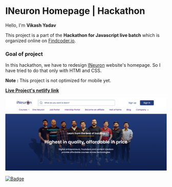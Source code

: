 # **INeuron Homepage | Hackathon**

Hello, I'm **Vikash Yadav** 

This project is a part of the **Hackathon for Javascript live batch** which is organized online on [Findcoder.io](https://www.findcoder.io/).


### **Goal of project**

In this hackathon, we have to redesign [INeuron](https://ineuron.ai/) website's homepage. So I have tried to do that only with HTMl and CSS.


**Note :** This project is not optimized for mobile yet.

**[Live Project's netlify link](https://ineuron-site-homepage.netlify.app/ "Project link")**

[![Project ScreenShot](./ineuron%20homepage.png)](https://ineuron-site-homepage.netlify.app/ "Project link")


[![Badge](https://img.shields.io/badge/Hackathon-INeuron's%20Homepage-yellow)](https://ineuron-site-homepage.netlify.app/ "Project link")